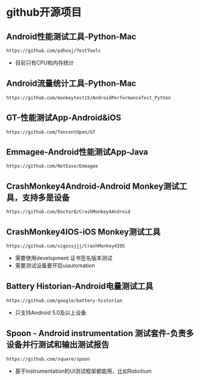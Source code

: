 # github开源项目

## Android性能测试工具-Python-Mac
``` https://github.com/pdhxxj/TestTools ```
- 目前只有CPU和内存统计

## Android流量统计工具-Python-Mac
``` https://github.com/monkeytest15/AndroidPerformanceTest_Python ```

## GT-性能测试App-Android&iOS
``` https://github.com/TencentOpen/GT ```

## Emmagee-Android性能测试App-Java
``` https://github.com/NetEase/Emmagee ```

## CrashMonkey4Android-Android Monkey测试工具，支持多是设备
``` https://github.com/DoctorQ/CrashMonkey4Android ```

## CrashMonkey4IOS-iOS Monkey测试工具
``` https://github.com/vigossjjj/CrashMonkey4IOS ```
- 需要使用development 证书签名版本测试
- 需要测试设备要开启uiautomation

## Battery Historian-Android电量测试工具
``` https://github.com/google/battery-historian ```
- 只支持Android 5.0及以上设备

## Spoon - Android instrumentation 测试套件-负责多设备并行测试和输出测试报告
``` https://github.com/square/spoon ```
- 基于instrumentation的UI测试框架都能用，比如Robotium
